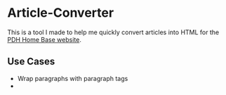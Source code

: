 # Article-Converter

This is a tool I made to help me quickly convert articles into HTML for the [PDH Home Base website](https://www.pdhhomebase.com/articles).

## Use Cases
* Wrap paragraphs with paragraph tags
* 
